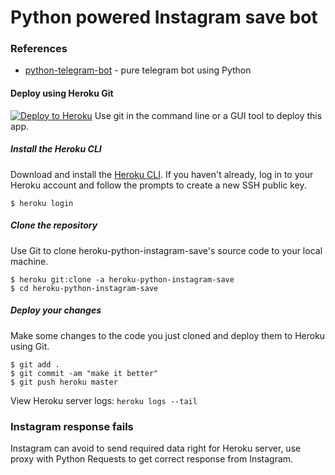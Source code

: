 # Python powered Instagram save bot

### References

* [python-telegram-bot](https://github.com/python-telegram-bot/python-telegram-bot) - pure telegram bot using Python

#### Deploy using Heroku Git
[![Deploy to Heroku](https://www.herokucdn.com/deploy/button.png)](https://heroku.com/deploy)
Use git in the command line or a GUI tool to deploy this app.

##### Install the Heroku CLI

Download and install the [Heroku CLI](https://devcenter.heroku.com/articles/heroku-command-line).
If you haven't already, log in to your Heroku account and follow the prompts to create a new SSH public key.

```
$ heroku login
```

##### Clone the repository
Use Git to clone heroku-python-instagram-save's source code to your local machine.
```
$ heroku git:clone -a heroku-python-instagram-save
$ cd heroku-python-instagram-save
```

##### Deploy your changes
Make some changes to the code you just cloned and deploy them to Heroku using Git.
```
$ git add .
$ git commit -am "make it better"
$ git push heroku master
```

View Heroku server logs:
``
heroku logs --tail
``

### Instagram response fails

Instagram can avoid to send required data right for Heroku server, use proxy with Python Requests to get correct response from Instagram.